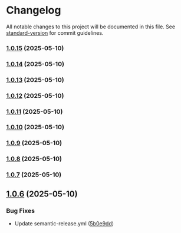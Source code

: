 # Changelog

All notable changes to this project will be documented in this file. See [standard-version](https://github.com/conventional-changelog/standard-version) for commit guidelines.

### [1.0.15](https://github.com/BrandonLewis/gis-survey.js/compare/v1.0.14...v1.0.15) (2025-05-10)

### [1.0.14](https://github.com/BrandonLewis/gis-survey.js/compare/v1.0.13...v1.0.14) (2025-05-10)

### [1.0.13](https://github.com/BrandonLewis/gis-survey.js/compare/v1.0.12...v1.0.13) (2025-05-10)

### [1.0.12](https://github.com/BrandonLewis/gis-survey.js/compare/v1.0.11...v1.0.12) (2025-05-10)

### [1.0.11](https://github.com/BrandonLewis/gis-survey.js/compare/v1.0.10...v1.0.11) (2025-05-10)

### [1.0.10](https://github.com/BrandonLewis/gis-survey.js/compare/v1.0.9...v1.0.10) (2025-05-10)

### [1.0.9](https://github.com/BrandonLewis/gis-survey.js/compare/v1.0.8...v1.0.9) (2025-05-10)

### [1.0.8](https://github.com/BrandonLewis/gis-survey.js/compare/v1.0.7...v1.0.8) (2025-05-10)

### [1.0.7](https://github.com/BrandonLewis/gis-survey.js/compare/v1.0.6...v1.0.7) (2025-05-10)

## [1.0.6](https://github.com/BrandonLewis/gis-survey.js/compare/v1.0.5...v1.0.6) (2025-05-10)


### Bug Fixes

* Update semantic-release.yml ([5b0e9dd](https://github.com/BrandonLewis/gis-survey.js/commit/5b0e9ddecc1c0cb587940e7fdb1bb9d8648ceafa))
